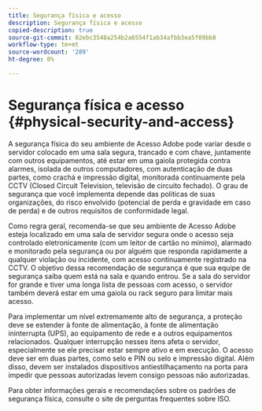 ```yaml
---
title: Segurança física e acesso
description: Segurança física e acesso
copied-description: true
source-git-commit: 02ebc3548a254b2a6554f1ab34afbb3ea5f09bb8
workflow-type: tm+mt
source-wordcount: '289'
ht-degree: 0%

---
```


# Segurança física e acesso {#physical-security-and-access}

A segurança física do seu ambiente de Acesso Adobe pode variar desde o servidor colocado em uma sala segura, trancado e com chave, juntamente com outros equipamentos, até estar em uma gaiola protegida contra alarmes, isolada de outros computadores, com autenticação de duas partes, como crachá e impressão digital, monitorada continuamente pela CCTV (Closed Circuit Television, televisão de circuito fechado). O grau de segurança que você implementa depende das políticas de suas organizações, do risco envolvido (potencial de perda e gravidade em caso de perda) e de outros requisitos de conformidade legal.

Como regra geral, recomenda-se que seu ambiente de Acesso Adobe esteja localizado em uma sala de servidor segura onde o acesso seja controlado eletronicamente (com um leitor de cartão no mínimo), alarmado e monitorado pela segurança ou por alguém que responda rapidamente a qualquer violação ou incidente, com acesso continuamente registrado na CCTV. O objetivo dessa recomendação de segurança é que sua equipe de segurança saiba quem está na sala e quando entrou. Se a sala do servidor for grande e tiver uma longa lista de pessoas com acesso, o servidor também deverá estar em uma gaiola ou rack seguro para limitar mais acesso.

Para implementar um nível extremamente alto de segurança, a proteção deve se estender à fonte de alimentação, à fonte de alimentação ininterrupta (UPS), ao equipamento de rede e a outros equipamentos relacionados. Qualquer interrupção nesses itens afeta o servidor, especialmente se ele precisar estar sempre ativo e em execução. O acesso deve ser em duas partes, como selo e PIN ou selo e impressão digital. Além disso, devem ser instalados dispositivos antiestilhaçamento na porta para impedir que pessoas autorizadas levem consigo pessoas não autorizadas.

Para obter informações gerais e recomendações sobre os padrões de segurança física, consulte o site de perguntas frequentes sobre ISO.
